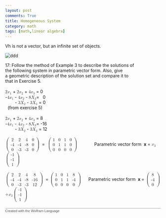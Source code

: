 ```yaml
---
layout: post
comments: True
title: Homogeneous System
category: math
tags: [math,linear algebra]
---
```





Vh is not a vector, but an infinite set of objects.
<!--break-->
![ddd](https://dl.dropboxusercontent.com/u/49272502/2016%20blog%20pictures/linear%20algebra/Homogeneous.png)

<?xml version="1.0" encoding="UTF-8"?>
<?xml-stylesheet type="text/xsl" href="HTMLFiles/pmathml.xsl"?>


<!-- Created with the Wolfram Language for Students - Personal Use Only : www.wolfram.com -->

<html xmlns="http://www.w3.org/1999/xhtml">
<head>
 <title>
  Q 17 (the Wolfram Language for Students - Personal Use Only : www.wolfram.com)
 </title>
 <link href="HTMLFiles/Q 17.css" rel="stylesheet" type="text/css" />
</head>

<body>

<p class="Text">
 17: Follow the method of Example 3 to describe the solutions of<br />the following system in parametric vector form. Also, give<br />a geometric description of the solution set and compare it to<br />that in Exercise 5.<br /><br /><span><span><math xmlns='http://www.w3.org/1998/Math/MathML'
    mathematica:form='TraditionalForm'
    xmlns:mathematica='http://www.wolfram.com/XML/'>
 <mrow>
  <mtext>   </mtext>
  <mrow>
   <mn>2</mn>
   <mo>&InvisibleTimes;</mo>
   <msub>
    <mi>x</mi>
    <mn>1</mn>
   </msub>
  </mrow>
 </mrow>
</math></span></span> + <span><span><math xmlns='http://www.w3.org/1998/Math/MathML'
    mathematica:form='TraditionalForm'
    xmlns:mathematica='http://www.wolfram.com/XML/'>
 <mrow>
  <mn>2</mn>
  <mo>&InvisibleTimes;</mo>
  <msub>
   <mi>x</mi>
   <mn>2</mn>
  </msub>
 </mrow>
</math></span></span> + <span><span><math xmlns='http://www.w3.org/1998/Math/MathML'
    mathematica:form='TraditionalForm'
    xmlns:mathematica='http://www.wolfram.com/XML/'>
 <mrow>
  <mn>4</mn>
  <mo>&InvisibleTimes;</mo>
  <msub>
   <mi>x</mi>
   <mn>3</mn>
  </msub>
 </mrow>
</math></span></span> = 0<br />-<span><span><math xmlns='http://www.w3.org/1998/Math/MathML'
    mathematica:form='TraditionalForm'
    xmlns:mathematica='http://www.wolfram.com/XML/'>
 <mrow>
  <mn>4</mn>
  <mo>&InvisibleTimes;</mo>
  <msub>
   <mi>x</mi>
   <mn>1</mn>
  </msub>
 </mrow>
</math></span></span> - <span><span><math xmlns='http://www.w3.org/1998/Math/MathML'
    mathematica:form='TraditionalForm'
    xmlns:mathematica='http://www.wolfram.com/XML/'>
 <mrow>
  <mn>4</mn>
  <mo>&InvisibleTimes;</mo>
  <msub>
   <mi>x</mi>
   <mn>2</mn>
  </msub>
 </mrow>
</math></span></span> - <span><span><math xmlns='http://www.w3.org/1998/Math/MathML'
    mathematica:form='TraditionalForm'
    xmlns:mathematica='http://www.wolfram.com/XML/'>
 <mrow>
  <mn>8</mn>
  <mo>&InvisibleTimes;</mo>
  <msub>
   <mi>X</mi>
   <mn>3</mn>
  </msub>
 </mrow>
</math></span></span>=&nbsp;&nbsp;&nbsp;0<br />&nbsp;&nbsp;&nbsp;&nbsp;&nbsp;&nbsp;&nbsp;&nbsp;- <span><span><math xmlns='http://www.w3.org/1998/Math/MathML'
    mathematica:form='TraditionalForm'
    xmlns:mathematica='http://www.wolfram.com/XML/'>
 <mrow>
  <mn>3</mn>
  <mo>&InvisibleTimes;</mo>
  <msub>
   <mi>X</mi>
   <mn>2</mn>
  </msub>
 </mrow>
</math></span></span> - <span><span><math xmlns='http://www.w3.org/1998/Math/MathML'
    mathematica:form='TraditionalForm'
    xmlns:mathematica='http://www.wolfram.com/XML/'>
 <mrow>
  <mn>3</mn>
  <mo>&InvisibleTimes;</mo>
  <msub>
   <mi>X</mi>
   <mn>3</mn>
  </msub>
 </mrow>
</math></span></span> = 0<br />&nbsp;&nbsp;(from exercise 5)<br />&nbsp;&nbsp;&nbsp;&nbsp;&nbsp;&nbsp;&nbsp;&nbsp;<br /><span><span><math xmlns='http://www.w3.org/1998/Math/MathML'
    mathematica:form='TraditionalForm'
    xmlns:mathematica='http://www.wolfram.com/XML/'>
 <mrow>
  <mtext>   </mtext>
  <mrow>
   <mn>2</mn>
   <mo>&InvisibleTimes;</mo>
   <msub>
    <mi>x</mi>
    <mn>1</mn>
   </msub>
  </mrow>
 </mrow>
</math></span></span> + <span><span><math xmlns='http://www.w3.org/1998/Math/MathML'
    mathematica:form='TraditionalForm'
    xmlns:mathematica='http://www.wolfram.com/XML/'>
 <mrow>
  <mn>2</mn>
  <mo>&InvisibleTimes;</mo>
  <msub>
   <mi>x</mi>
   <mn>2</mn>
  </msub>
 </mrow>
</math></span></span> + <span><span><math xmlns='http://www.w3.org/1998/Math/MathML'
    mathematica:form='TraditionalForm'
    xmlns:mathematica='http://www.wolfram.com/XML/'>
 <mrow>
  <mn>4</mn>
  <mo>&InvisibleTimes;</mo>
  <msub>
   <mi>x</mi>
   <mn>3</mn>
  </msub>
 </mrow>
</math></span></span> = 8<br />-<span><span><math xmlns='http://www.w3.org/1998/Math/MathML'
    mathematica:form='TraditionalForm'
    xmlns:mathematica='http://www.wolfram.com/XML/'>
 <mrow>
  <mn>4</mn>
  <mo>&InvisibleTimes;</mo>
  <msub>
   <mi>x</mi>
   <mn>1</mn>
  </msub>
 </mrow>
</math></span></span> - <span><span><math xmlns='http://www.w3.org/1998/Math/MathML'
    mathematica:form='TraditionalForm'
    xmlns:mathematica='http://www.wolfram.com/XML/'>
 <mrow>
  <mn>4</mn>
  <mo>&InvisibleTimes;</mo>
  <msub>
   <mi>x</mi>
   <mn>2</mn>
  </msub>
 </mrow>
</math></span></span> - <span><span><math xmlns='http://www.w3.org/1998/Math/MathML'
    mathematica:form='TraditionalForm'
    xmlns:mathematica='http://www.wolfram.com/XML/'>
 <mrow>
  <mn>8</mn>
  <mo>&InvisibleTimes;</mo>
  <msub>
   <mi>X</mi>
   <mn>3</mn>
  </msub>
 </mrow>
</math></span></span>= -16<br />&nbsp;&nbsp;&nbsp;&nbsp;&nbsp;&nbsp;&nbsp;&nbsp;- <span><span><math xmlns='http://www.w3.org/1998/Math/MathML'
    mathematica:form='TraditionalForm'
    xmlns:mathematica='http://www.wolfram.com/XML/'>
 <mrow>
  <mn>3</mn>
  <mo>&InvisibleTimes;</mo>
  <msub>
   <mi>X</mi>
   <mn>2</mn>
  </msub>
 </mrow>
</math></span></span> - <span><span><math xmlns='http://www.w3.org/1998/Math/MathML'
    mathematica:form='TraditionalForm'
    xmlns:mathematica='http://www.wolfram.com/XML/'>
 <mrow>
  <mn>3</mn>
  <mo>&InvisibleTimes;</mo>
  <msub>
   <mi>X</mi>
   <mn>3</mn>
  </msub>
 </mrow>
</math></span></span> = 12<br />&nbsp;&nbsp;&nbsp;&nbsp;&nbsp;&nbsp;&nbsp;&nbsp;<br /><span><span><math xmlns='http://www.w3.org/1998/Math/MathML'>
 <mrow>
  <mo>(</mo>
  <mtable>
   <mtr>
    <mtd>
     <mn>2</mn>
    </mtd>
    <mtd>
     <mn>2</mn>
    </mtd>
    <mtd>
     <mn>4</mn>
    </mtd>
    <mtd>
     <mn>0</mn>
    </mtd>
   </mtr>
   <mtr>
    <mtd>
     <mrow>
      <mo>-</mo>
      <mn>4</mn>
     </mrow>
    </mtd>
    <mtd>
     <mrow>
      <mo>-</mo>
      <mn>4</mn>
     </mrow>
    </mtd>
    <mtd>
     <mrow>
      <mo>-</mo>
      <mn>8</mn>
     </mrow>
    </mtd>
    <mtd>
     <mn>0</mn>
    </mtd>
   </mtr>
   <mtr>
    <mtd>
     <mn>0</mn>
    </mtd>
    <mtd>
     <mrow>
      <mo>-</mo>
      <mn>3</mn>
     </mrow>
    </mtd>
    <mtd>
     <mrow>
      <mo>-</mo>
      <mn>3</mn>
     </mrow>
    </mtd>
    <mtd>
     <mn>0</mn>
    </mtd>
   </mtr>
  </mtable>
  <mo>)</mo>
 </mrow>
</math></span></span>&nbsp;&nbsp;=&nbsp;&nbsp;<span><span><math xmlns='http://www.w3.org/1998/Math/MathML'>
 <mrow>
  <mo>(</mo>
  <mtable>
   <mtr>
    <mtd>
     <mn>1</mn>
    </mtd>
    <mtd>
     <mn>0</mn>
    </mtd>
    <mtd>
     <mn>1</mn>
    </mtd>
    <mtd>
     <mn>0</mn>
    </mtd>
   </mtr>
   <mtr>
    <mtd>
     <mn>0</mn>
    </mtd>
    <mtd>
     <mn>1</mn>
    </mtd>
    <mtd>
     <mn>1</mn>
    </mtd>
    <mtd>
     <mn>0</mn>
    </mtd>
   </mtr>
   <mtr>
    <mtd>
     <mn>0</mn>
    </mtd>
    <mtd>
     <mn>0</mn>
    </mtd>
    <mtd>
     <mn>0</mn>
    </mtd>
    <mtd>
     <mn>0</mn>
    </mtd>
   </mtr>
  </mtable>
  <mo>)</mo>
 </mrow>
</math></span></span>&nbsp;&nbsp;&nbsp;&nbsp;&nbsp;&nbsp;&nbsp;&nbsp;&nbsp;&nbsp;&nbsp;&nbsp;&nbsp;&nbsp;Parametric vector form&nbsp;&nbsp;<span style='font-weight: bold;'>x</span> = <span><span><math xmlns='http://www.w3.org/1998/Math/MathML'
    mathematica:form='TraditionalForm'
    xmlns:mathematica='http://www.wolfram.com/XML/'>
 <msub>
  <mi>x</mi>
  <mn>3</mn>
 </msub>
</math></span></span><span><span><math xmlns='http://www.w3.org/1998/Math/MathML'>
 <mrow>
  <mo>(</mo>
  <mtext>&#8288;</mtext>
  <mtable>
   <mtr>
    <mtd>
     <mrow>
      <mo>-</mo>
      <mn>1</mn>
     </mrow>
    </mtd>
   </mtr>
   <mtr>
    <mtd>
     <mrow>
      <mo>-</mo>
      <mn>1</mn>
     </mrow>
    </mtd>
   </mtr>
   <mtr>
    <mtd>
     <mn>1</mn>
    </mtd>
   </mtr>
  </mtable>
  <mtext>&#8288;</mtext>
  <mo>)</mo>
 </mrow>
</math></span></span><br /><br /><span><span><math xmlns='http://www.w3.org/1998/Math/MathML'>
 <mrow>
  <mo>(</mo>
  <mtable>
   <mtr>
    <mtd>
     <mn>2</mn>
    </mtd>
    <mtd>
     <mn>2</mn>
    </mtd>
    <mtd>
     <mn>4</mn>
    </mtd>
    <mtd>
     <mn>8</mn>
    </mtd>
   </mtr>
   <mtr>
    <mtd>
     <mrow>
      <mo>-</mo>
      <mn>4</mn>
     </mrow>
    </mtd>
    <mtd>
     <mrow>
      <mo>-</mo>
      <mn>4</mn>
     </mrow>
    </mtd>
    <mtd>
     <mrow>
      <mo>-</mo>
      <mn>8</mn>
     </mrow>
    </mtd>
    <mtd>
     <mrow>
      <mo>-</mo>
      <mn>16</mn>
     </mrow>
    </mtd>
   </mtr>
   <mtr>
    <mtd>
     <mn>0</mn>
    </mtd>
    <mtd>
     <mrow>
      <mo>-</mo>
      <mn>3</mn>
     </mrow>
    </mtd>
    <mtd>
     <mrow>
      <mo>-</mo>
      <mn>3</mn>
     </mrow>
    </mtd>
    <mtd>
     <mn>12</mn>
    </mtd>
   </mtr>
  </mtable>
  <mo>)</mo>
 </mrow>
</math></span></span>&nbsp;&nbsp;= <span><span><math xmlns='http://www.w3.org/1998/Math/MathML'>
 <mrow>
  <mo>(</mo>
  <mtable>
   <mtr>
    <mtd>
     <mn>1</mn>
    </mtd>
    <mtd>
     <mn>0</mn>
    </mtd>
    <mtd>
     <mn>1</mn>
    </mtd>
    <mtd>
     <mn>8</mn>
    </mtd>
   </mtr>
   <mtr>
    <mtd>
     <mn>0</mn>
    </mtd>
    <mtd>
     <mn>1</mn>
    </mtd>
    <mtd>
     <mn>1</mn>
    </mtd>
    <mtd>
     <mrow>
      <mo>-</mo>
      <mn>4</mn>
     </mrow>
    </mtd>
   </mtr>
   <mtr>
    <mtd>
     <mn>0</mn>
    </mtd>
    <mtd>
     <mn>0</mn>
    </mtd>
    <mtd>
     <mn>0</mn>
    </mtd>
    <mtd>
     <mn>0</mn>
    </mtd>
   </mtr>
  </mtable>
  <mo>)</mo>
 </mrow>
</math></span></span>&nbsp;&nbsp;&nbsp;&nbsp;&nbsp;&nbsp;Parametric vector form&nbsp;&nbsp;<span style='font-weight: bold;'>x </span> = <span><span><math xmlns='http://www.w3.org/1998/Math/MathML'>
 <mrow>
  <mo>(</mo>
  <mtext>&#8288;</mtext>
  <mtable>
   <mtr>
    <mtd>
     <mn>8</mn>
    </mtd>
   </mtr>
   <mtr>
    <mtd>
     <mrow>
      <mo>-</mo>
      <mn>4</mn>
     </mrow>
    </mtd>
   </mtr>
   <mtr>
    <mtd>
     <mn>0</mn>
    </mtd>
   </mtr>
  </mtable>
  <mtext>&#8288;</mtext>
  <mo>)</mo>
 </mrow>
</math></span></span> <span><span><math xmlns='http://www.w3.org/1998/Math/MathML'
    mathematica:form='TraditionalForm'
    xmlns:mathematica='http://www.wolfram.com/XML/'>
 <mrow>
  <mo>+</mo>
  <msub>
   <mi>x</mi>
   <mn>3</mn>
  </msub>
 </mrow>
</math></span></span><span><span><math xmlns='http://www.w3.org/1998/Math/MathML'>
 <mrow>
  <mo>(</mo>
  <mtext>&#8288;</mtext>
  <mtable>
   <mtr>
    <mtd>
     <mrow>
      <mo>-</mo>
      <mn>1</mn>
     </mrow>
    </mtd>
   </mtr>
   <mtr>
    <mtd>
     <mrow>
      <mo>-</mo>
      <mn>1</mn>
     </mrow>
    </mtd>
   </mtr>
   <mtr>
    <mtd>
     <mn>1</mn>
    </mtd>
   </mtr>
  </mtable>
  <mtext>&#8288;</mtext>
  <mo>)</mo>
 </mrow>
</math></span></span>
</p>






<div style="font-family:Helvetica; font-size:11px; width:100%; border:1px none #999999; border-top-style:solid; padding-top:2px; margin-top:20px;">
 <a href="http://www.wolfram.com/language/" style="color:#000; text-decoration:none;">
  <span style="color:#555555">Created with the Wolfram Language</span> 
 </a>
</div>
</body>

</html>




<script type="text/javascript" src="http://www.wolfram.com/cdf-player/plugin/v2.1/cdfplugin.js"></script>
<script type="text/javascript">
var cdf = new cdfplugin();
cdf.setDefaultContent('<a href="http://www.wolfram.com/cdf-player/"><img  src="/assets/wolfram/L-Algebra/Homogeneous.png"></a>');
cdf.embed('/assets/wolfram/L-Algebra/Homogeneous.cdf', 427, 487);
</script>